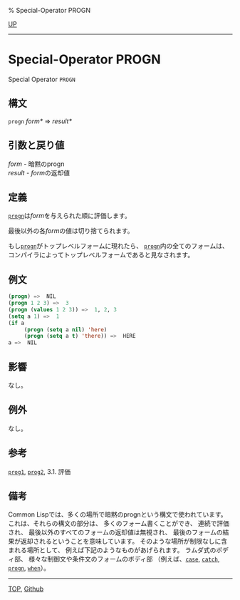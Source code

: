 % Special-Operator PROGN

[UP](5.3.html)  

---

# Special-Operator **PROGN**


Special Operator `PROGN`


## 構文

`progn` *form\** => *result\**


## 引数と戻り値

*form* - 暗黙のprogn  
*result* - *form*の返却値


## 定義

[`progn`](5.3.progn.html)は*form*を与えられた順に評価します。

最後以外の各*form*の値は切り捨てられます。

もし[`progn`](5.3.progn.html)がトップレベルフォームに現れたら、
[`progn`](5.3.progn.html)内の全てのフォームは、
コンパイラによってトップレベルフォームであると見なされます。


## 例文

```lisp
(progn) =>  NIL
(progn 1 2 3) =>  3
(progn (values 1 2 3)) =>  1, 2, 3
(setq a 1) =>  1
(if a
     (progn (setq a nil) 'here)
     (progn (setq a t) 'there)) =>  HERE
a =>  NIL
```


## 影響

なし。


## 例外

なし。


## 参考

[`prog1`](5.3.prog1.html),
[`prog2`](5.3.prog1.html),
3.1. 評価


## 備考

Common Lispでは、多くの場所で暗黙のprognという構文で使われています。
これは、それらの構文の部分は、
多くのフォーム書くことができ、 連続で評価され、
最後以外のすべてのフォームの返却値は無視され、
最後のフォームの結果が返却されるということを意味しています。
そのような場所が制限なしに含まれる場所として、
例えば下記のようなものがあげられます。
ラムダ式のボディ部、
様々な制御文や条件文のフォームのボディ部
（例えば、[`case`](5.3.case.html), [`catch`](5.3.catch.html), [`progn`](5.3.progn.html), [`when`](5.3.when.html)）。


---
[TOP](index.html),  [Github](https://github.com/nptcl/npt-japanese)

